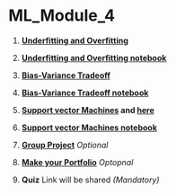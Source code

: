 # ML_Module_4

1. **[Underfitting and Overfitting](https://github.com/Learn-Write-Repeat/Open-contributions/blob/master/Anshul_ML_Over%26Underfit.md)**
2. **[Underfitting and Overfitting notebook ](https://github.com/Learn-Write-Repeat/Open-contributions/blob/master/Anshul_ML_Over%26Underfit.ipynb)**
3. **[Bias-Variance Tradeoff ](https://github.com/Learn-Write-Repeat/Open-contributions/blob/master/Anshul_ML_Bias%26Variance.md)** 
4. **[Bias-Variance Tradeoff notebook](https://github.com/Learn-Write-Repeat/Open-contributions/blob/master/Anshul_ML_Bias%26Variance.ipynb)** 
5. **[Support vector Machines](https://github.com/Learn-Write-Repeat/Open-contributions/blob/master/Sagar_ML_Support_Vector_Machine.md) and [here](https://github.com/Learn-Write-Repeat/Open-contributions/blob/master/Inziya_Dossa_SVM.md)**
6. **[Support vector Machines notebook ](https://github.com/Learn-Write-Repeat/Open-contributions/blob/master/Sagar_ML_Support_Vector_Machine.ipynb)**
7. **[Group Project](gp.md)** *Optional*

8. **[Make your Portfolio](https://github.com/DevIncept/Portfolio)** *Optopnal*

9. **Quiz** Link will be shared    *(Mandatory)*
